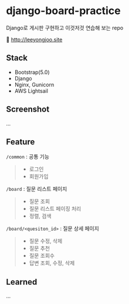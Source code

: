 # django-board-practice

Django로 게시판 구현하고 이것저것 연습해 보는 repo

🔗 http://leeyongjoo.site

## Stack

- Bootstrap(5.0)
- Django
- Nginx, Gunicorn
- AWS Lightsail

## Screenshot

...

## Feature

`/common` : 공통 기능
> - 로그인
> - 회원가입

`/board` : 질문 리스트 페이지
> - 질문 조회
> - 질문 리스트 페이징 처리
> - 정렬, 검색

`/board/<quesiton_id>` : 질문 상세 페이지
> - 질문 수정, 삭제
> - 질문 추천
> - 질문 조회수
> - 답변 조회, 수정, 삭제

## Learned

...
